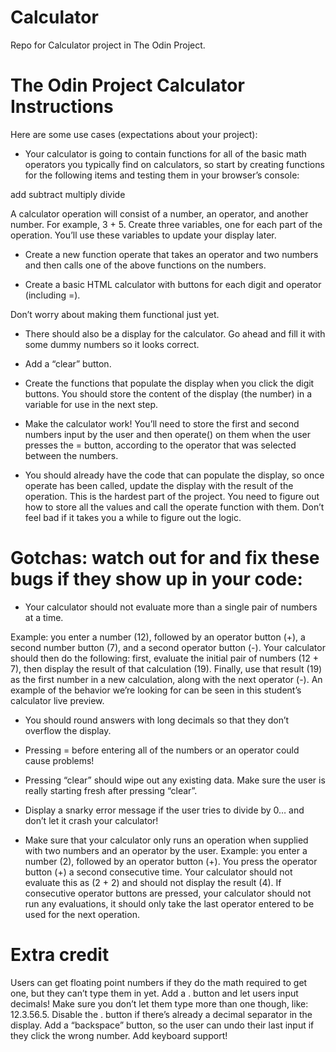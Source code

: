 # Calculator
Repo for Calculator project in The Odin Project. 


# The Odin Project Calculator Instructions

Here are some use cases (expectations about your project):

- Your calculator is going to contain functions for all of the basic math operators you typically find on calculators, so start by creating functions for the following items and testing them in your browser’s console:

add
subtract
multiply
divide

A calculator operation will consist of a number, an operator, and another number. For example, 3 + 5. Create three variables, one for each part of the operation. You’ll use these variables to update your display later.

- Create a new function operate that takes an operator and two numbers and then calls one of the above functions on the numbers.

- Create a basic HTML calculator with buttons for each digit and operator (including =).

Don’t worry about making them functional just yet.

- There should also be a display for the calculator. Go ahead and fill it with some dummy numbers so it looks correct.

- Add a “clear” button.

- Create the functions that populate the display when you click the digit buttons. You should store the content of the display (the number) in a variable for use in the next step.

- Make the calculator work! You’ll need to store the first and second numbers input by the user and then operate() on them when the user presses the = button, according to the operator that was selected between the numbers.

- You should already have the code that can populate the display, so once operate has been called, update the display with the result of the operation.
This is the hardest part of the project. You need to figure out how to store all the values and call the operate function with them. Don’t feel bad if it takes you a while to figure out the logic.

# Gotchas: watch out for and fix these bugs if they show up in your code:

- Your calculator should not evaluate more than a single pair of numbers at a time. 

Example: you enter a number (12), followed by an operator button (+), a second number button (7), and a second operator button (-). Your calculator should then do the following: first, evaluate the initial pair of numbers (12 + 7), then display the result of that calculation (19). Finally, use that result (19) as the first number in a new calculation, along with the next operator (-). An example of the behavior we’re looking for can be seen in this student’s calculator live preview.

- You should round answers with long decimals so that they don’t overflow the display.

- Pressing = before entering all of the numbers or an operator could cause problems!

- Pressing “clear” should wipe out any existing data. Make sure the user is really starting fresh after pressing “clear”.

- Display a snarky error message if the user tries to divide by 0… and don’t let it crash your calculator!

- Make sure that your calculator only runs an operation when supplied with two numbers and an operator by the user. Example: you enter a number (2), followed by an operator button (+). You press the operator button (+) a second consecutive time. Your calculator should not evaluate this as (2 + 2) and should not display the result (4). If consecutive operator buttons are pressed, your calculator should not run any evaluations, it should only take the last operator entered to be used for the next operation.

# Extra credit
Users can get floating point numbers if they do the math required to get one, but they can’t type them in yet. Add a . button and let users input decimals! Make sure you don’t let them type more than one though, like: 12.3.56.5. Disable the . button if there’s already a decimal separator in the display.
Add a “backspace” button, so the user can undo their last input if they click the wrong number.
Add keyboard support!